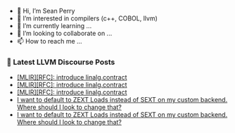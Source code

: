 - 👋 Hi, I’m Sean Perry
- 👀 I’m interested in compilers (c++, COBOL, llvm)
- 🌱 I’m currently learning ...
- 💞️ I’m looking to collaborate on ...
- 📫 How to reach me ...

<!---
s66perry/s66perry is a ✨ special ✨ repository because its `README.md` (this file) appears on your GitHub profile.
You can click the Preview link to take a look at your changes.
--->
### 📕 Latest LLVM Discourse Posts

<!-- DISCOURSE-LLVM:START -->
- [[MLIR][RFC]: introduce linalg.contract](https://discourse.llvm.org/t/mlir-rfc-introduce-linalg-contract/83589?page=2#post_22)
- [[MLIR][RFC]: introduce linalg.contract](https://discourse.llvm.org/t/mlir-rfc-introduce-linalg-contract/83589?page=2#post_21)
- [[MLIR][RFC]: introduce linalg.contract](https://discourse.llvm.org/t/mlir-rfc-introduce-linalg-contract/83589#post_20)
- [I want to default to ZEXT Loads instead of SEXT on my custom backend. Where should I look to change that?](https://discourse.llvm.org/t/i-want-to-default-to-zext-loads-instead-of-sext-on-my-custom-backend-where-should-i-look-to-change-that/83920#post_5)
- [I want to default to ZEXT Loads instead of SEXT on my custom backend. Where should I look to change that?](https://discourse.llvm.org/t/i-want-to-default-to-zext-loads-instead-of-sext-on-my-custom-backend-where-should-i-look-to-change-that/83920#post_4)
<!-- DISCOURSE-LLVM:END -->
